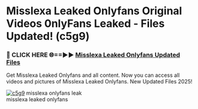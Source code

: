 # Misslexa Leaked Onlyfans Original Videos 0nlyFans Leaked - Files Updated! (c5g9)

<h3>🔴 CLICK HERE 🌐==►► <a href="https://tinyurl.com/3hn5wdd3" rel="nofollow">Misslexa Leaked Onlyfans Updated Files</a></h3>

Get Misslexa Leaked Onlyfans and all content. Now you can access all videos and pictures of Misslexa Leaked Onlyfans. New Updated Files 2025!

[![c5g9](https://i.imgur.com/4HnBqBT.gif)](https://tinyurl.com/3hn5wdd3)
misslexa onlyfans leak<br>
misslexa leaked onlyfans